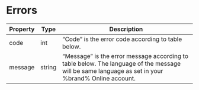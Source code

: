 # Errors

| Property | Type   | Description                                                                                                                                       |
|----------|--------|---------------------------------------------------------------------------------------------------------------------------------------------------|
| code     | int    | “Code” is the error code according to table below.                                                                                                |
| message  | string | “Message” is the error message according to table below. The language of the message will be same language as set in your %brand% Online account. |